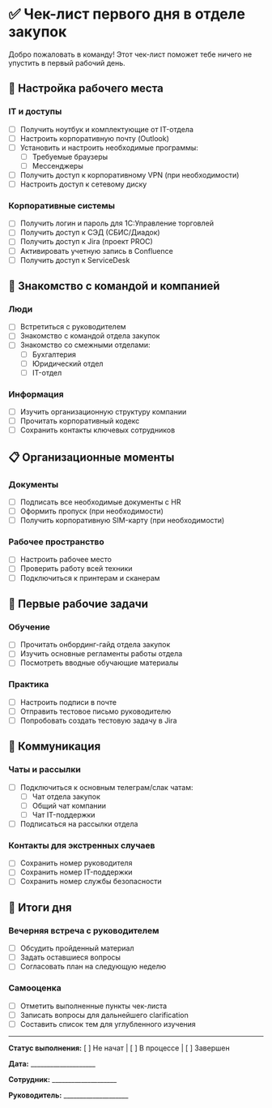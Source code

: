 # ✅ Чек-лист первого дня в отделе закупок

Добро пожаловать в команду! Этот чек-лист поможет тебе ничего не упустить в первый рабочий день.

## 🔧 Настройка рабочего места

### IT и доступы
- [ ] Получить ноутбук и комплектующие от IT-отдела
- [ ] Настроить корпоративную почту (Outlook)
- [ ] Установить и настроить необходимые программы:
  - [ ] Требуемые браузеры
  - [ ] Мессенджеры
- [ ] Получить доступ к корпоративному VPN (при необходимости)
- [ ] Настроить доступ к сетевому диску

### Корпоративные системы
- [ ] Получить логин и пароль для 1С:Управление торговлей
- [ ] Получить доступ к СЭД (СБИС/Диадок)
- [ ] Получить доступ к Jira (проект PROC)
- [ ] Активировать учетную запись в Confluence
- [ ] Получить доступ к ServiceDesk

## 👥 Знакомство с командой и компанией

### Люди
- [ ] Встретиться с руководителем
- [ ] Знакомство с командой отдела закупок
- [ ] Знакомство со смежными отделами:
  - [ ] Бухгалтерия
  - [ ] Юридический отдел
  - [ ] IT-отдел

### Информация
- [ ] Изучить организационную структуру компании
- [ ] Прочитать корпоративный кодекс
- [ ] Сохранить контакты ключевых сотрудников

## 📋 Организационные моменты

### Документы
- [ ] Подписать все необходимые документы с HR
- [ ] Оформить пропуск (при необходимости)
- [ ] Получить корпоративную SIM-карту (при необходимости)

### Рабочее пространство
- [ ] Настроить рабочее место
- [ ] Проверить работу всей техники
- [ ] Подключиться к принтерам и сканерам

## 🎯 Первые рабочие задачи

### Обучение
- [ ] Прочитать онбординг-гайд отдела закупок
- [ ] Изучить основные регламенты работы отдела
- [ ] Посмотреть вводные обучающие материалы

### Практика
- [ ] Настроить подписи в почте
- [ ] Отправить тестовое письмо руководителю
- [ ] Попробовать создать тестовую задачу в Jira

## 💬 Коммуникация

### Чаты и рассылки
- [ ] Подключиться к основным телеграм/слак чатам:
  - [ ] Чат отдела закупок
  - [ ] Общий чат компании
  - [ ] Чат IT-поддержки
- [ ] Подписаться на рассылки отдела

### Контакты для экстренных случаев
- [ ] Сохранить номер руководителя
- [ ] Сохранить номер IT-поддержки
- [ ] Сохранить номер службы безопасности

## 📝 Итоги дня

### Вечерняя встреча с руководителем
- [ ] Обсудить пройденный материал
- [ ] Задать оставшиеся вопросы
- [ ] Согласовать план на следующую неделю

### Самооценка
- [ ] Отметить выполненные пункты чек-листа
- [ ] Записать вопросы для дальнейшего clarification
- [ ] Составить список тем для углубленного изучения

---
**Статус выполнения:** [ ] Не начат | [ ] В процессе | [ ] Завершен

**Дата:** ____________________

**Сотрудник:** ____________________

**Руководитель:** ____________________